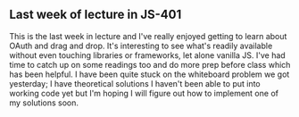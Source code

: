 ## Last week of lecture in JS-401

This is the last week in lecture and I've really enjoyed getting to learn about OAuth and drag and drop. It's interesting to see what's readily available without even touching libraries or frameworks, let alone vanilla JS. I've had time to catch up on some readings too and do more prep before class which has been helpful. I have been quite stuck on the whiteboard problem we got yesterday; I have theoretical solutions I haven't been able to put into working code yet but I'm hoping I will figure out how to implement one of my solutions soon.
